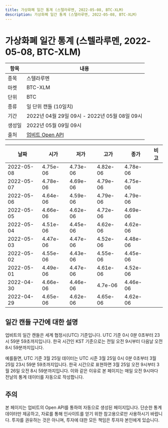 ```yaml
---
title: 가상화폐 일간 통계 (스텔라루멘, 2022-05-08, BTC-XLM)
description: 가상화폐 일간 통계 (스텔라루멘, 2022-05-08, BTC-XLM)
---
```



가상화폐 일간 통계 (스텔라루멘, 2022-05-08, BTC-XLM)
===

|항목|내용|
|--|--|
|종목|스텔라루멘|
|마켓|BTC-XLM|
|단위|BTC|
|종류|일 단위 캔들 (10일치)|
|기간|2022년 04월 29일 09시 - 2022년 05월 08일 09시|
|생성일|2022년 05월 09일 09시|
|출처|[업비트 Open API](https://docs.upbit.com)|


|날짜|시가|저가|고가|종가|비고|
|--|--|--|--|--|--|
|2022-05-08|4.75e-06|4.73e-06|4.82e-06|4.78e-06|    |
|2022-05-07|4.78e-06|4.69e-06|4.79e-06|4.75e-06|    |
|2022-05-06|4.64e-06|4.59e-06|4.79e-06|4.79e-06|    |
|2022-05-05|4.66e-06|4.62e-06|4.72e-06|4.69e-06|    |
|2022-05-04|4.51e-06|4.45e-06|4.62e-06|4.62e-06|    |
|2022-05-03|4.47e-06|4.47e-06|4.52e-06|4.48e-06|    |
|2022-05-02|4.55e-06|4.43e-06|4.55e-06|4.45e-06|    |
|2022-05-01|4.49e-06|4.47e-06|4.61e-06|4.52e-06|    |
|2022-04-30|4.66e-06|4.46e-06|4.7e-06|4.46e-06|    |
|2022-04-29|4.65e-06|4.62e-06|4.65e-06|4.62e-06|    |


일간 캔들 구간에 대한 설명
---


업비트의 일간 캔들은 세계 협정시(UTC) 기준입니다. 
UTC 기준 0시 0분 0초부터 23시 59분 59초까지입니다. 
한국 시간인 KST 기준으로는 전일 오전 9시부터 다음날 오전 8시 59분까지입니다. 


예를들면, UTC 기준 3월 25일 데이터는 UTC 시준 3월 25일 0시 0분 0초부터 3월 25일 23시 59분 59초까지입니다. 
한국 시간으로 표현하면 3월 25일 오전 9시부터 3월 26일 오전 8시 59분까지입니다. 
이와 같은 이유로 본 페이지는 매일 오전 9시마다 전날의 통계 데이터를 자동으로 작성합니다. 


주의
---


본 페이지는 업비트의 Open API를 통하여 자동으로 생성된 페이지입니다. 
단순한 통계 데이터만 제공하고, 자료를 통해 인사이트를 얻기 위한 참고용으로만 사용하시기 바랍니다. 
투자를 권유하는 것은 아니며, 투자에 대한 모든 책임은 투자자 본인에게 있습니다. 
